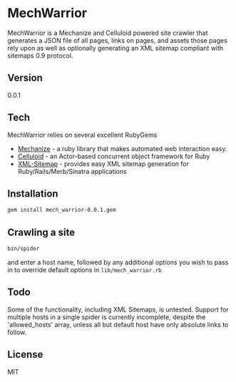MechWarrior
=========

MechWarrior is a Mechanize and Celluloid powered site crawler that generates a
JSON file of all pages, links on pages, and assets those pages rely upon
as well as optionally generating an XML sitemap compliant with sitemaps 0.9
protocol.


Version
----

0.0.1

Tech
-----------

MechWarrior relies on several excellent RubyGems

* [Mechanize] - a ruby library that makes automated web interaction easy.
* [Celluloid] - an Actor-based concurrent object framework for Ruby
* [XML-Sitemap] - provides easy XML sitemap generation for Ruby/Rails/Merb/Sinatra applications


Installation
--------------

```sh
gem install mech_warrior-0.0.1.gem
```

Crawling a site
---------------

```sh
bin/spider
```
and enter a host name, followed by any additional options you wish to pass in
to override default options in `lib/mech_warrior.rb`


Todo
----
Some of the functionality, including XML Sitemaps, is untested.
Support for multiple hosts in a single spider is currently incomplete,
despite the 'allowed_hosts' array, unless all but default host have
only absolute links to follow.

License
----

MIT

[mechanize]:https://github.com/sparklemotion/mechanize
[celluloid]:http://celluloid.io/
[xml-sitemap]:https://github.com/sosedoff/xml-sitemap


